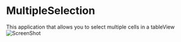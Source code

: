 # MultipleSelection
This application that allows you to select multiple cells in a tableView
![ScreenShot](https://user-images.githubusercontent.com/14076206/69091247-f1e6f180-0a5a-11ea-91fe-f10dbdd0dde9.png)
